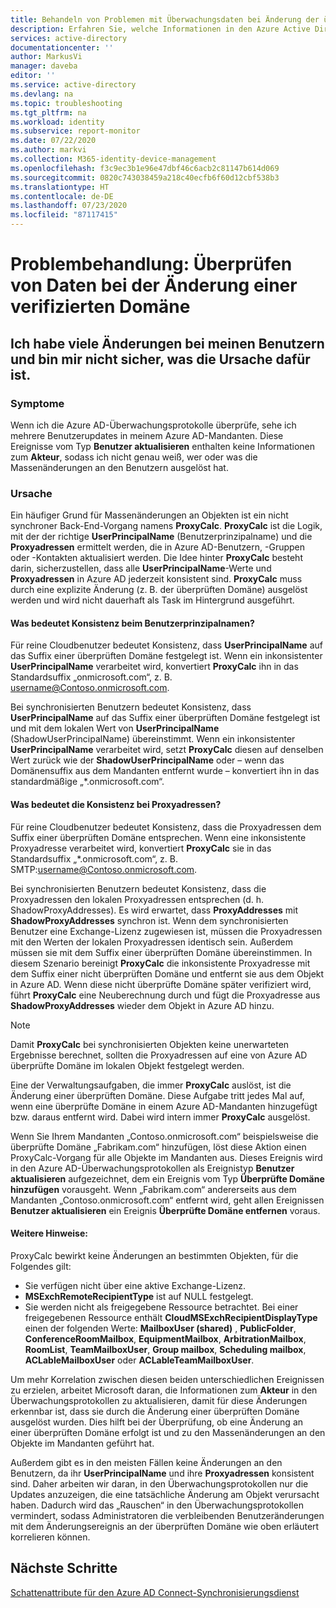 ```yaml
---
title: Behandeln von Problemen mit Überwachungsdaten bei Änderung der überprüften Domäne | Microsoft-Dokumentation
description: Erfahren Sie, welche Informationen in den Azure Active Directory-Aktivitätsprotokollen angezeigt werden, wenn Sie die überprüfte Domäne eines Benutzers ändern.
services: active-directory
documentationcenter: ''
author: MarkusVi
manager: daveba
editor: ''
ms.service: active-directory
ms.devlang: na
ms.topic: troubleshooting
ms.tgt_pltfrm: na
ms.workload: identity
ms.subservice: report-monitor
ms.date: 07/22/2020
ms.author: markvi
ms.collection: M365-identity-device-management
ms.openlocfilehash: f3c9ec3b1e96e47dbf46c6acb2c81147b614d069
ms.sourcegitcommit: 0820c743038459a218c40ecfb6f60d12cbf538b3
ms.translationtype: HT
ms.contentlocale: de-DE
ms.lasthandoff: 07/23/2020
ms.locfileid: "87117415"
---
```

# <a name="troubleshoot-audit-data-on-verified-domain-change"></a>Problembehandlung: Überprüfen von Daten bei der Änderung einer verifizierten Domäne 


## <a name="i-have-a-lot-of-changes-to-my-users-and-i-am-not-sure-what-the-cause-of-it-is"></a>Ich habe viele Änderungen bei meinen Benutzern und bin mir nicht sicher, was die Ursache dafür ist.

### <a name="symptoms"></a>Symptome

Wenn ich die Azure AD-Überwachungsprotokolle überprüfe, sehe ich mehrere Benutzerupdates in meinem Azure AD-Mandanten. Diese Ereignisse vom Typ **Benutzer aktualisieren** enthalten keine Informationen zum **Akteur**, sodass ich nicht genau weiß, wer oder was die Massenänderungen an den Benutzern ausgelöst hat. 

### <a name="cause"></a>Ursache

 Ein häufiger Grund für Massenänderungen an Objekten ist ein nicht synchroner Back-End-Vorgang namens **ProxyCalc**.  **ProxyCalc** ist die Logik, mit der der richtige **UserPrincipalName** (Benutzerprinzipalname) und die **Proxyadressen** ermittelt werden, die in Azure AD-Benutzern, -Gruppen oder -Kontakten aktualisiert werden. Die Idee hinter **ProxyCalc** besteht darin, sicherzustellen, dass alle **UserPrincipalName**-Werte und **Proxyadressen** in Azure AD jederzeit konsistent sind. **ProxyCalc** muss durch eine explizite Änderung (z. B. der überprüften Domäne) ausgelöst werden und wird nicht dauerhaft als Task im Hintergrund ausgeführt. 

  

#### <a name="what-does-userprincipalname-consistency-mean"></a>Was bedeutet Konsistenz beim Benutzerprinzipalnamen? 

Für reine Cloudbenutzer bedeutet Konsistenz, dass **UserPrincipalName** auf das Suffix einer überprüften Domäne festgelegt ist. Wenn ein inkonsistenter **UserPrincipalName** verarbeitet wird, konvertiert **ProxyCalc** ihn in das Standardsuffix „onmicrosoft.com“, z. B. username@Contoso.onmicrosoft.com. 

Bei synchronisierten Benutzern bedeutet Konsistenz, dass **UserPrincipalName** auf das Suffix einer überprüften Domäne festgelegt ist und mit dem lokalen Wert von **UserPrincipalName** (ShadowUserPrincipalName) übereinstimmt. Wenn ein inkonsistenter **UserPrincipalName** verarbeitet wird, setzt **ProxyCalc** diesen auf denselben Wert zurück wie der **ShadowUserPrincipalName** oder – wenn das Domänensuffix aus dem Mandanten entfernt wurde – konvertiert ihn in das standardmäßige „*.onmicrosoft.com“. 

  

#### <a name="what-does-proxy-address-consistency-mean"></a>Was bedeutet die Konsistenz bei Proxyadressen? 

Für reine Cloudbenutzer bedeutet Konsistenz, dass die Proxyadressen dem Suffix einer überprüften Domäne entsprechen. Wenn eine inkonsistente Proxyadresse verarbeitet wird, konvertiert **ProxyCalc** sie in das Standardsuffix „*.onmicrosoft.com“, z. B. SMTP:username@Contoso.onmicrosoft.com. 

Bei synchronisierten Benutzern bedeutet Konsistenz, dass die Proxyadressen den lokalen Proxyadressen entsprechen (d. h. ShadowProxyAddresses). Es wird erwartet, dass **ProxyAddresses** mit **ShadowProxyAddresses** synchron ist. Wenn dem synchronisierten Benutzer eine Exchange-Lizenz zugewiesen ist, müssen die Proxyadressen mit den Werten der lokalen Proxyadressen identisch sein. Außerdem müssen sie mit dem Suffix einer überprüften Domäne übereinstimmen. In diesem Szenario bereinigt **ProxyCalc** die inkonsistente Proxyadresse mit dem Suffix einer nicht überprüften Domäne und entfernt sie aus dem Objekt in Azure AD. Wenn diese nicht überprüfte Domäne später verifiziert wird, führt **ProxyCalc** eine Neuberechnung durch und fügt die Proxyadresse aus **ShadowProxyAddresses** wieder dem Objekt in Azure AD hinzu.  

> [!NOTE]
> Damit **ProxyCalc** bei synchronisierten Objekten keine unerwarteten Ergebnisse berechnet, sollten die Proxyadressen auf eine von Azure AD überprüfte Domäne im lokalen Objekt festgelegt werden.  

  
Eine der Verwaltungsaufgaben, die immer **ProxyCalc** auslöst, ist die Änderung einer überprüften Domäne. Diese Aufgabe tritt jedes Mal auf, wenn eine überprüfte Domäne in einem Azure AD-Mandanten hinzugefügt bzw. daraus entfernt wird. Dabei wird intern immer **ProxyCalc** ausgelöst.  

Wenn Sie Ihrem Mandanten „Contoso.onmicrosoft.com“ beispielsweise die überprüfte Domäne „Fabrikam.com“ hinzufügen, löst diese Aktion einen ProxyCalc-Vorgang für alle Objekte im Mandanten aus. Dieses Ereignis wird in den Azure AD-Überwachungsprotokollen als Ereignistyp **Benutzer aktualisieren** aufgezeichnet, dem ein Ereignis vom Typ **Überprüfte Domäne hinzufügen** vorausgeht. Wenn „Fabrikam.com“ andererseits aus dem Mandanten „Contoso.onmicrosoft.com“ entfernt wird, geht allen Ereignissen **Benutzer aktualisieren** ein Ereignis **Überprüfte Domäne entfernen** voraus.   

#### <a name="additional-notes"></a>Weitere Hinweise:

ProxyCalc bewirkt keine Änderungen an bestimmten Objekten, für die Folgendes gilt: 

- Sie verfügen nicht über eine aktive Exchange-Lizenz. 
- **MSExchRemoteRecipientType** ist auf NULL festgelegt. 
- Sie werden nicht als freigegebene Ressource betrachtet. Bei einer freigegebenen Ressource enthält **CloudMSExchRecipientDisplayType** einen der folgenden Werte: **MailboxUser (shared)** , **PublicFolder**, **ConferenceRoomMailbox**, **EquipmentMailbox**, **ArbitrationMailbox**, **RoomList**, **TeamMailboxUser**, **Group mailbox**, **Scheduling mailbox**, **ACLableMailboxUser** oder **ACLableTeamMailboxUser**. 
  
 Um mehr Korrelation zwischen diesen beiden unterschiedlichen Ereignissen zu erzielen, arbeitet Microsoft daran, die Informationen zum **Akteur** in den Überwachungsprotokollen zu aktualisieren, damit für diese Änderungen erkennbar ist, dass sie durch die Änderung einer überprüften Domäne ausgelöst wurden. Dies hilft bei der Überprüfung, ob eine Änderung an einer überprüften Domäne erfolgt ist und zu den Massenänderungen an den Objekte im Mandanten geführt hat. 

Außerdem gibt es in den meisten Fällen keine Änderungen an den Benutzern, da ihr **UserPrincipalName** und ihre **Proxyadressen** konsistent sind. Daher arbeiten wir daran, in den Überwachungsprotokollen nur die Updates anzuzeigen, die eine tatsächliche Änderung am Objekt verursacht haben. Dadurch wird das „Rauschen“ in den Überwachungsprotokollen vermindert, sodass Administratoren die verbleibenden Benutzeränderungen mit dem Änderungsereignis an der überprüften Domäne wie oben erläutert korrelieren können. 

## <a name="next-steps"></a>Nächste Schritte

[Schattenattribute für den Azure AD Connect-Synchronisierungsdienst](../hybrid/how-to-connect-syncservice-shadow-attributes.md)

